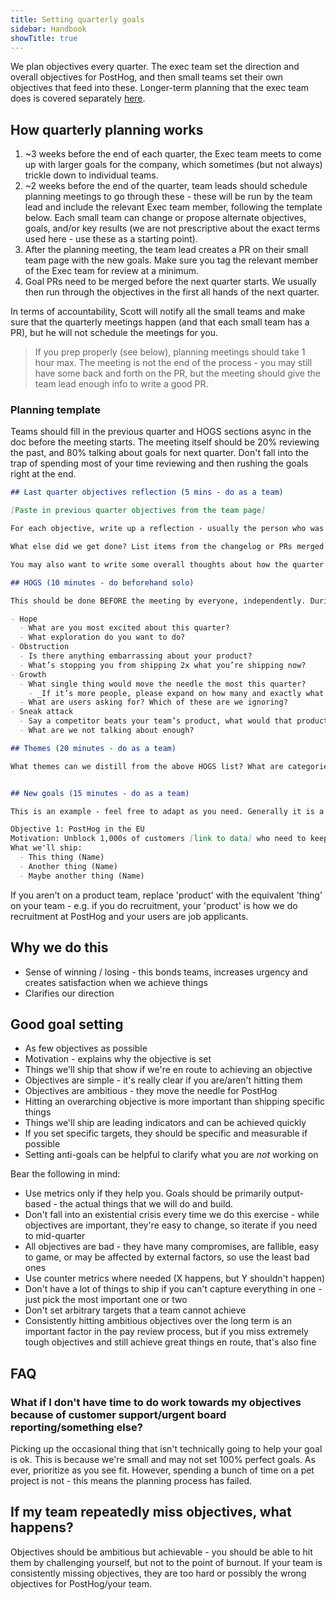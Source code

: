 ```yaml
---
title: Setting quarterly goals
sidebar: Handbook
showTitle: true
---
```


We plan objectives every quarter. The exec team set the direction and overall objectives for PostHog, and then small teams set their own objectives that feed into these. Longer-term planning that the exec team does is covered separately [here](/handbook/exec/annual-planning). 

## How quarterly planning works

1. ~3 weeks before the end of each quarter, the Exec team meets to come up with larger goals for the company, which sometimes (but not always) trickle down to individual teams.
2. ~2 weeks before the end of the quarter, team leads should schedule planning meetings to go through these - these will be run by the team lead and include the relevant Exec team member, following the template below. Each small team can change or propose alternate objectives, goals, and/or key results (we are not prescriptive about the exact terms used here - use these as a starting point). 
3. After the planning meeting, the team lead creates a PR on their small team page with the new goals. Make sure you tag the relevant member of the Exec team for review at a minimum.
4. Goal PRs need to be merged before the next quarter starts. We usually then run through the objectives in the first all hands of the next quarter.

In terms of accountability, Scott will notify all the small teams and make sure that the quarterly meetings happen (and that each small team has a PR), but he will not schedule the meetings for you. 

> If you prep properly (see below), planning meetings should take 1 hour max. The meeting is not the end of the process - you may still have some back and forth on the PR, but the meeting should give the team lead enough info to write a good PR. 

### Planning template

Teams should fill in the previous quarter and HOGS sections async in the doc before the meeting starts. The meeting itself should be 20% reviewing the past, and 80% talking about goals for next quarter. Don't fall into the trap of spending most of your time reviewing and then rushing the goals right at the end. 

```md
## Last quarter objectives reflection (5 mins - do as a team)

[Paste in previous quarter objectives from the team page]

For each objective, write up a reflection - usually the person who was the lead on the objective should do this, but some might be shared.

What else did we get done? List items from the changelog or PRs merged if they were significant items that deviated from the original goals (changing goals mid-quarter is okay!)

You may also want to write some overall thoughts about how the quarter generally went.

## HOGS (10 minutes - do beforehand solo)

This should be done BEFORE the meeting by everyone, independently. During the meeting, paste your items into the sections below. Spend 10 minutes in the meeting silently reading through everyone’s HOGS during the meeting.

- Hope
  - What are you most excited about this quarter?
  - What exploration do you want to do?
- Obstruction
  - Is there anything embarrassing about your product?
  - What’s stopping you from shipping 2x what you’re shipping now?
- Growth
  - What single thing would move the needle the most this quarter?
    - _If it’s more people, please expand on how many and exactly what type of hire you’d be looking for._
  - What are users asking for? Which of these are we ignoring?
- Sneak attack
  - Say a competitor beats your team’s product, what would that product do differently?
  - What are we not talking about enough?

## Themes (20 minutes - do as a team)

What themes can we distill from the above HOGS list? What are categories of things we should consider working on? What are other things we might want to consider?


## New goals (15 minutes - do as a team)

This is an example - feel free to adapt as you need. Generally it is a good idea to have at least one person's name against each thing for accountability even if multiple people work on it - shared goals usually results in less getting shipped. 

Objective 1: PostHog in the EU
Motivation: Unblock 1,000s of customers [link to data] who need to keep data in the EU but are not capable of self hosting.
What we'll ship:
  - This thing (Name)
  - Another thing (Name)
  - Maybe another thing (Name)
```  

If you aren't on a product team, replace 'product' with the equivalent 'thing' on your team - e.g. if you do recruitment, your 'product' is how we do recruitment at PostHog and your users are job applicants. 

## Why we do this

- Sense of winning / losing - this bonds teams, increases urgency and creates satisfaction when we achieve things
- Clarifies our direction

## Good goal setting

- As few objectives as possible
- Motivation - explains why the objective is set
- Things we'll ship that show if we're en route to achieving an objective
- Objectives are simple - it's really clear if you are/aren't hitting them
- Objectives are ambitious - they move the needle for PostHog
- Hitting an overarching objective is more important than shipping specific things
- Things we'll ship are leading indicators and can be achieved quickly
- If you set specific targets, they should be specific and measurable if possible
- Setting anti-goals can be helpful to clarify what you are _not_ working on

Bear the following in mind:

- Use metrics only if they help you. Goals should be primarily output-based - the actual things that we will do and build.
- Don't fall into an existential crisis every time we do this exercise - while objectives are important, they're easy to change, so iterate if you need to mid-quarter
- All objectives are bad - they have many compromises, are fallible, easy to game, or may be affected by external factors, so use the least bad ones
- Use counter metrics where needed (X happens, but Y shouldn't happen)
- Don't have a lot of things to ship if you can't capture everything in one - just pick the most important one or two
- Don't set arbitrary targets that a team cannot achieve
- Consistently hitting ambitious objectives over the long term is an important factor in the pay review process, but if you miss extremely tough objectives and still achieve great things en route, that's also fine

## FAQ

### What if I don't have time to do work towards my objectives because of customer support/urgent board reporting/something else?

Picking up the occasional thing that isn't technically going to help your goal is ok. This is because we're small and may not set 100% perfect goals. As ever, prioritize as you see fit. However, spending a bunch of time on a pet project is not - this means the planning process has failed. 

## If my team repeatedly miss objectives, what happens?

Objectives should be ambitious but achievable - you should be able to hit them by challenging yourself, but not to the point of burnout. If your team is consistently missing objectives, they are too hard or possibly the wrong objectives for PostHog/your team. 
